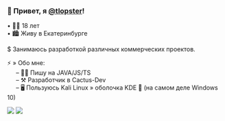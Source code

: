 ### 👋 Привет, я [@tlopster](https://vk.com/tlopster)!

• 👨‍💼 18 лет  
• 🏙 Живу в Екатеринбурге  

$ Занимаюсь разработкой различных коммерческих проектов.

⚡ » Обо мне:  
⠀⠀– 👨‍💻 Пишу на JAVA/JS/TS  
⠀⠀– ⚒ Разработчик в Cactus-Dev  
⠀⠀– 🖥 Пользуюсь Kali Linux » оболочка KDE 🌷 (на самом деле Windows 10)  

![](https://github-readme-stats.vercel.app/api/wakatime?username=tlopster&range=last_7_days&theme=dark&hide_border=true)
![](https://github-readme-stats.vercel.app/api/top-langs/?username=tlopster&theme=dark&langs_count=10&layout=compact&hide_border=true)
